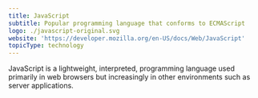 ```yaml
---
title: JavaScript
subtitle: Popular programming language that conforms to ECMAScript
logo: ./javascript-original.svg
website: 'https://developer.mozilla.org/en-US/docs/Web/JavaScript'
topicType: technology
---
```


JavaScript is a lightweight, interpreted, programming language used primarily in web browsers but increasingly in other environments such as server applications.
